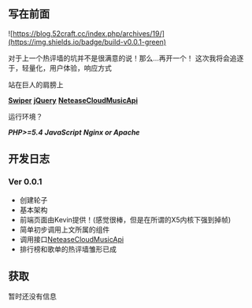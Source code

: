 ## 写在前面 ##

![https://blog.52craft.cc/index.php/archives/19/](https://img.shields.io/badge/build-v0.0.1-green)

对于上一个热评墙的坑并不是很满意的说！那么...再开一个！
这次我将会追逐于，轻量化，用户体验，响应方式

站在巨人的肩膀上

**[Swiper](http://idangero.us/swiper/)**
**[jQuery](https://jquery.com/)**
**[NeteaseCloudMusicApi](https://binaryify.github.io/NeteaseCloudMusicApi/)**

运行环境？

***PHP>=5.4***
***JavaScript***
***Nginx or Apache***

## 开发日志 ##

### Ver 0.0.1 ###

- 创建轮子
- 基本架构
 - 前端页面由Kevin提供！(感觉很棒，但是在所谓的X5内核下强到掉帧)
 - 简单初步调用上文所属的组件
- 调用接口[NeteaseCloudMusicApi](https://binaryify.github.io/NeteaseCloudMusicApi/)
- 排行榜和歌单的热评墙雏形已成

## 获取 ##

暂时还没有信息
